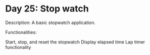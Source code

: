 # Day 25: Stop watch
Description: A basic stopwatch application.

Functionalities:

Start, stop, and reset the stopwatch
Display elapsed time
Lap timer functionality
